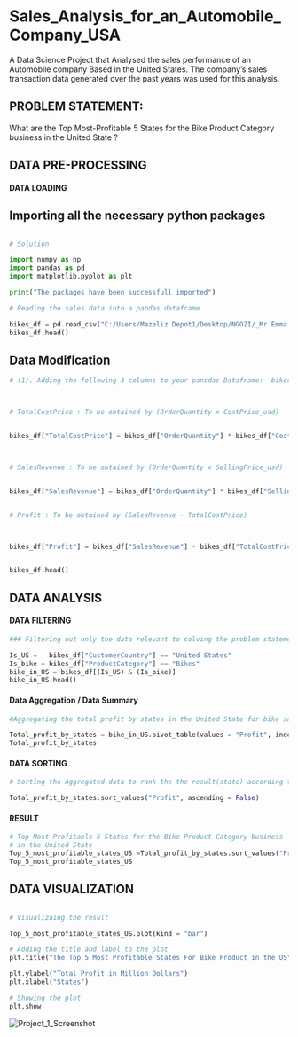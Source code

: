 # Sales_Analysis_for_an_Automobile_Company_USA
A Data Science Project that Analysed  the sales performance of an Automobile company Based in the United States. The company’s sales transaction data generated over the past years was used for this  analysis.

## PROBLEM STATEMENT:  
What are the Top Most-Profitable 5 States for the Bike Product Category business in the United State ?

## DATA PRE-PROCESSING

#### DATA LOADING
##  Importing all the necessary python packages 
```Python

# Solution

import numpy as np 
import pandas as pd 
import matplotlib.pyplot as plt

print("The packages have been successfull imported")

```


```Python
# Reading the sales data into a pandas dataframe 

bikes_df = pd.read_csv("C:/Users/Mazeliz Depot1/Desktop/NGOZI/_Mr Emma class/Data Set/bikes.csv")
bikes_df.head()    
```

## Data Modification
```Python
# (1). Adding the following 3 columns to your pansdas Dataframe:  bikes_df



# TotalCostPrice : To be obtained by (OrderQuantity x CostPrice_usd)


bikes_df["TotalCostPrice"] = bikes_df["OrderQuantity"] * bikes_df["CostPrice_usd"] 



# SalesRevenue : To be obtained by (OrderQuantity x SellingPrice_usd)


bikes_df["SalesRevenue"] = bikes_df["OrderQuantity"] * bikes_df["SellingPrice_usd"] 


# Profit : To be obtained by (SalesRevenue - TotalCostPrice)



bikes_df["Profit"] = bikes_df["SalesRevenue"] - bikes_df["TotalCostPrice"]


bikes_df.head()
```

## DATA ANALYSIS
#### DATA FILTERING
```Python
### Filtering out only the data relevant to solving the problem statement

Is_US =   bikes_df["CustomerCountry"] == "United States"
Is_bike = bikes_df["ProductCategory"] == "Bikes"
bike_in_US = bikes_df[(Is_US) & (Is_bike)]
bike_in_US.head()
```
#### Data Aggregation / Data Summary
```Python
#Aggregating the total profit by states in the United State for bike sales

Total_profit_by_states = bike_in_US.pivot_table(values = "Profit", index = "CustomerState", aggfunc = np.sum)
Total_profit_by_states
```

#### DATA SORTING
```Python
# Sorting the Aggregated data to rank the the result(state) according to the top most profitable state 

Total_profit_by_states.sort_values("Profit", ascending = False)
```

#### RESULT 
```Python
# Top Most-Profitable 5 States for the Bike Product Category business
# in the United State
Top_5_most_profitable_states_US =Total_profit_by_states.sort_values("Profit", ascending = False).head()
Top_5_most_profitable_states_US
```
## DATA VISUALIZATION
```Python

# Visualizaing the result

Top_5_most_profitable_states_US.plot(kind = "bar")

# Adding the title and label to the plot
plt.title("The Top 5 Most Profitable States For Bike Product in the US")

plt.ylabel("Total Profit in Million Dollars")
plt.xlabel("States")

# Showing the plot
plt.show
```

![Project_1_Screenshot](https://github.com/user-attachments/assets/a6c37b35-c2f4-4095-bde3-1ea067fdc5cd)
